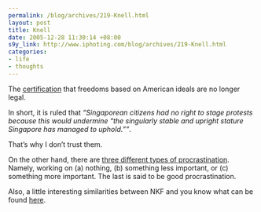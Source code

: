 ```yaml
--- 
permalink: /blog/archives/219-Knell.html
layout: post
title: Knell
date: 2005-12-28 11:30:14 +08:00
s9y_link: http://www.iphoting.com/blog/archives/219-Knell.html
categories: 
- life
- thoughts
---
```

<p class="whiteline"><p>The <a onclick="_gaq.push(['_trackPageview', '/extlink/happycitizen.blogspot.com/2005/12/protests-are-now-illegal-in-singapore.html']);"  href="http://happycitizen.blogspot.com/2005/12/protests-are-now-illegal-in-singapore.html">certification</a> that freedoms based on American ideals are no longer legal.</p>
</p><p class="whiteline"><p>In short, it is ruled that <i>&#8220;Singaporean citizens had no right to stage protests because this would undermine “the singularly stable and upright stature Singapore has managed to uphold.”&#8221;</i>.</p>
</p><p class="whiteline"><p>That&#8217;s why I don&#8217;t trust them.</p>
</p><p class="whiteline"><p>On the other hand, there are <a onclick="_gaq.push(['_trackPageview', '/extlink/paulgraham.com/procrastination.html']);"  href="http://paulgraham.com/procrastination.html">three different types of procrastination</a>. Namely, working on (a) nothing, (b) something less important, or (c) something more important. The last is said to be good procrastination.</p>
</p><p class="break"><p>Also, a little interesting similarities between NKF and you know what can be found <a onclick="_gaq.push(['_trackPageview', '/extlink/www.myapplemenu.com/singapore/2005/12/22/#20051222bg000004']);"  href="http://www.myapplemenu.com/singapore/2005/12/22/#20051222bg000004">here</a>.</p></p>
